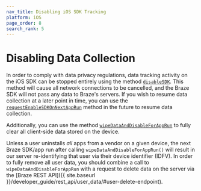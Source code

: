 ```yaml
---
nav_title: Disabling iOS SDK Tracking
platform: iOS
page_order: 8
search_rank: 5
---
```


# Disabling Data Collection

In order to comply with data privacy regulations, data tracking activity on the iOS SDK can be stopped entirely using the method [`disableSDK`](http://appboy.github.io/appboy-ios-sdk/docs/interface_appboy.html#a8d3b78a98420713d8590ed63c9172733). This method will cause all network connections to be cancelled, and the Braze SDK will not pass any data to Braze's servers. If you wish to resume data collection at a later point in time, you can use the [`requestEnableSDKOnNextAppRun`](http://appboy.github.io/appboy-ios-sdk/docs/interface_appboy.html#a781078a40a3db0de64ac82dcae3b595b) method in the future to resume data collection.

Additionally, you can use the method [`wipeDataAndDisableForAppRun`](http://appboy.github.io/appboy-ios-sdk/docs/interface_appboy.html#ac8d580f60ec0608cd91240a8a3aa23a3) to fully clear all client-side data stored on the device.

Unless a user uninstalls *all* apps from a vendor on a given device, the next Braze SDK/app run after calling `wipeDataAndDisableForAppRun()` will result in our server re-identifying that user via their device identifier (IDFV). In order to fully remove all user data, you should combine a call to `wipeDataAndDisableForAppRun` with a request to delete data on the server via the [Braze REST API]({{ site.baseurl }}/developer_guide/rest_api/user_data/#user-delete-endpoint).
